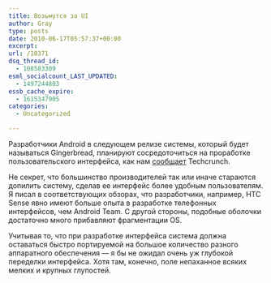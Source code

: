 ```yaml
---
title: Возьмутся за UI
author: Gray
type: posts
date: 2010-06-17T05:57:37+00:00
excerpt:
url: /10371
dsq_thread_id:
  - 108583309
esml_socialcount_LAST_UPDATED:
  - 1497244803
essb_cache_expire:
  - 1615347905
categories:
  - Uncategorized

---
```








Разработчики Android в&nbsp;следующем релизе системы, который будет называться Gingerbread, планируют сосредоточиться на&nbsp;проработке пользовательского интерфейса, как нам <a href="http://techcrunch.com/2010/06/16/android-team-laser-focused-on-the-user-experience-for-next-release/" target="_blank">сообщает</a> Techcrunch.

Не&nbsp;секрет, что большинство производителей так или иначе стараются допилить систему, сделав ее&nbsp;интерфейс более удобным пользователям. Я&nbsp;писал в&nbsp;соответствующих обзорах, что разработчики, например, HTC Sense явно имеют больше опыта в&nbsp;разработке телефонных интерфейсов, чем Android Team. С&nbsp;другой стороны, подобные оболочки достаточно много прибавляют фрагментации OS.

Учитывая&nbsp;то, что при разработке интерфейса система должна оставаться быстро портируемой на&nbsp;большое количество разного аппаратного обеспечения&nbsp;&mdash; я&nbsp;бы не&nbsp;ожидал очень уж&nbsp;глубокой переделки интерфейса. Хотя там, конечно, поле непаханное всяких мелких и&nbsp;крупных глупостей.